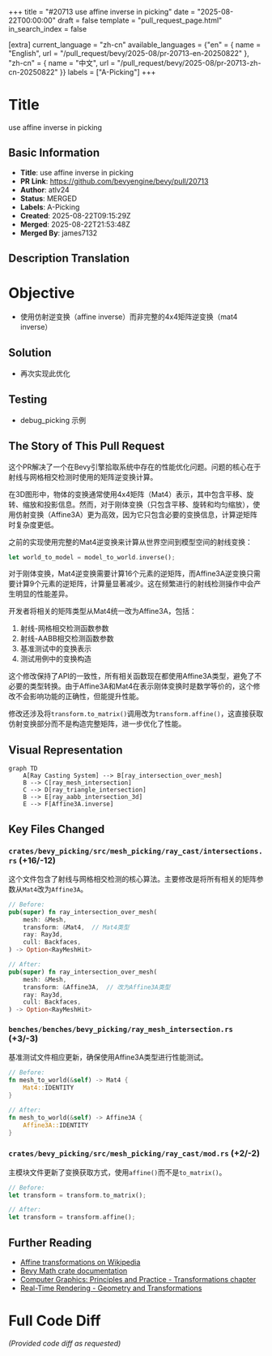 +++
title = "#20713 use affine inverse in picking"
date = "2025-08-22T00:00:00"
draft = false
template = "pull_request_page.html"
in_search_index = false

[extra]
current_language = "zh-cn"
available_languages = {"en" = { name = "English", url = "/pull_request/bevy/2025-08/pr-20713-en-20250822" }, "zh-cn" = { name = "中文", url = "/pull_request/bevy/2025-08/pr-20713-zh-cn-20250822" }}
labels = ["A-Picking"]
+++

# Title
use affine inverse in picking

## Basic Information
- **Title**: use affine inverse in picking
- **PR Link**: https://github.com/bevyengine/bevy/pull/20713
- **Author**: atlv24
- **Status**: MERGED
- **Labels**: A-Picking
- **Created**: 2025-08-22T09:15:29Z
- **Merged**: 2025-08-22T21:53:48Z
- **Merged By**: james7132

## Description Translation
# Objective

- 使用仿射逆变换（affine inverse）而非完整的4x4矩阵逆变换（mat4 inverse）

## Solution

- 再次实现此优化

## Testing

- debug_picking 示例

## The Story of This Pull Request

这个PR解决了一个在Bevy引擎拾取系统中存在的性能优化问题。问题的核心在于射线与网格相交检测时使用的矩阵逆变换计算。

在3D图形中，物体的变换通常使用4x4矩阵（Mat4）表示，其中包含平移、旋转、缩放和投影信息。然而，对于刚体变换（只包含平移、旋转和均匀缩放），使用仿射变换（Affine3A）更为高效，因为它只包含必要的变换信息，计算逆矩阵时复杂度更低。

之前的实现使用完整的Mat4逆变换来计算从世界空间到模型空间的射线变换：

```rust
let world_to_model = model_to_world.inverse();
```

对于刚体变换，Mat4逆变换需要计算16个元素的逆矩阵，而Affine3A逆变换只需要计算9个元素的逆矩阵，计算量显著减少。这在频繁进行的射线检测操作中会产生明显的性能差异。

开发者将相关的矩阵类型从Mat4统一改为Affine3A，包括：
1. 射线-网格相交检测函数参数
2. 射线-AABB相交检测函数参数  
3. 基准测试中的变换表示
4. 测试用例中的变换构造

这个修改保持了API的一致性，所有相关函数现在都使用Affine3A类型，避免了不必要的类型转换。由于Affine3A和Mat4在表示刚体变换时是数学等价的，这个修改不会影响功能的正确性，但能提升性能。

修改还涉及将`transform.to_matrix()`调用改为`transform.affine()`，这直接获取仿射变换部分而不是构造完整矩阵，进一步优化了性能。

## Visual Representation

```mermaid
graph TD
    A[Ray Casting System] --> B[ray_intersection_over_mesh]
    B --> C[ray_mesh_intersection]
    C --> D[ray_triangle_intersection]
    B --> E[ray_aabb_intersection_3d]
    E --> F[Affine3A.inverse]
```

## Key Files Changed

### `crates/bevy_picking/src/mesh_picking/ray_cast/intersections.rs` (+16/-12)
这个文件包含了射线与网格相交检测的核心算法。主要修改是将所有相关的矩阵参数从`Mat4`改为`Affine3A`。

```rust
// Before:
pub(super) fn ray_intersection_over_mesh(
    mesh: &Mesh,
    transform: &Mat4,  // Mat4类型
    ray: Ray3d,
    cull: Backfaces,
) -> Option<RayMeshHit>

// After:  
pub(super) fn ray_intersection_over_mesh(
    mesh: &Mesh,
    transform: &Affine3A,  // 改为Affine3A类型
    ray: Ray3d,
    cull: Backfaces,
) -> Option<RayMeshHit>
```

### `benches/benches/bevy_picking/ray_mesh_intersection.rs` (+3/-3)
基准测试文件相应更新，确保使用Affine3A类型进行性能测试。

```rust
// Before:
fn mesh_to_world(&self) -> Mat4 {
    Mat4::IDENTITY
}

// After:
fn mesh_to_world(&self) -> Affine3A {
    Affine3A::IDENTITY
}
```

### `crates/bevy_picking/src/mesh_picking/ray_cast/mod.rs` (+2/-2)
主模块文件更新了变换获取方式，使用`affine()`而不是`to_matrix()`。

```rust
// Before:
let transform = transform.to_matrix();

// After:
let transform = transform.affine();
```

## Further Reading

- [Affine transformations on Wikipedia](https://en.wikipedia.org/wiki/Affine_transformation)
- [Bevy Math crate documentation](https://docs.rs/bevy_math/latest/bevy_math/)
- [Computer Graphics: Principles and Practice - Transformations chapter](https://www.pearson.com/store/p/computer-graphics-P100000933189)
- [Real-Time Rendering - Geometry and Transformations](https://www.realtimerendering.com/)

# Full Code Diff
*(Provided code diff as requested)*